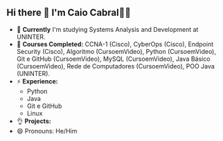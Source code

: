 ## Hi there 👋 I'm Caio Cabral👨‍💻

- 🔭 **Currently** I'm studying Systems Analysis and Development at UNINTER.
- 🔭 **Courses Completed:** CCNA-1 (Cisco), CyberOps (Cisco), Endpoint Security (Cisco), Algoritmo (CursoemVideo), Python (CursoemVideo), Git e GitHub (CursoemVideo), MySQL (CursoemVideo), Java Básico (CursoemVideo), Rede de Computadores (CursoemVideo), POO Java (UNINTER).
- ⚡ **Experience:**
  - Python
  - Java
  - Git e GitHub
  - Linux
- 👌 **Projects:**
- 😄 Pronouns: He/Him

